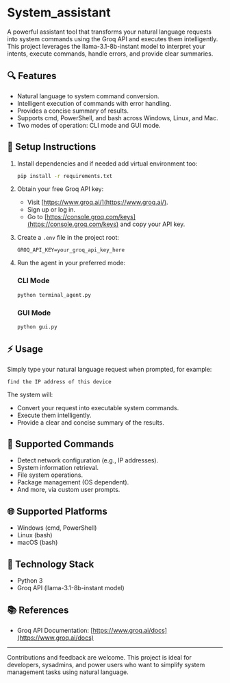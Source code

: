 # System\_assistant

A powerful assistant tool that transforms your natural language requests into system commands using the Groq API and executes them intelligently. This project leverages the llama-3.1-8b-instant model to interpret your intents, execute commands, handle errors, and provide clear summaries.

## 🔍 Features

* Natural language to system command conversion.
* Intelligent execution of commands with error handling.
* Provides a concise summary of results.
* Supports cmd, PowerShell, and bash across Windows, Linux, and Mac.
* Two modes of operation: CLI mode and GUI mode.

## 🚀 Setup Instructions

1. Install dependencies and if needed add virtual environment too:

   ```bash
   pip install -r requirements.txt
   ```

2. Obtain your free Groq API key:

   * Visit [https://www.groq.ai/](https://www.groq.ai/).
   * Sign up or log in.
   * Go to [https://console.groq.com/keys](https://console.groq.com/keys) and copy your API key.

3. Create a `.env` file in the project root:

   ```env
   GROQ_API_KEY=your_groq_api_key_here
   ```

4. Run the agent in your preferred mode:

   ### CLI Mode

   ```bash
   python terminal_agent.py
   ```

   ### GUI Mode

   ```bash
   python gui.py
   ```

## ⚡ Usage

Simply type your natural language request when prompted, for example:

```text
find the IP address of this device
```

The system will:

* Convert your request into executable system commands.
* Execute them intelligently.
* Provide a clear and concise summary of the results.

## 🎯 Supported Commands

* Detect network configuration (e.g., IP addresses).
* System information retrieval.
* File system operations.
* Package management (OS dependent).
* And more, via custom user prompts.

## 🌐 Supported Platforms

* Windows (cmd, PowerShell)
* Linux (bash)
* macOS (bash)

## 🧱 Technology Stack

* Python 3
* Groq API (llama-3.1-8b-instant model)

## 📚 References

* Groq API Documentation: [https://www.groq.ai/docs](https://www.groq.ai/docs)

---

Contributions and feedback are welcome. This project is ideal for developers, sysadmins, and power users who want to simplify system management tasks using natural language.
